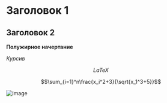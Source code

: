# Заголовок 1
## Заголовок 2
**Полужирное начертание**

*Курсив*

$$LaTeX$$

$$\sum_{i=1}^n\frac{x_i^2+3}{\sqrt{x_1^3+5}}$$

![image](https://img.freepik.com/free-photo/a-picture-of-fireworks-with-a-road-in-the-background_1340-43363.jpg)

